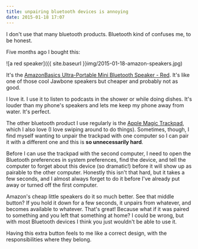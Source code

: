 ```yaml
---
title: unpairing bluetooth devices is annoying
date: 2015-01-18 17:07
---
```


I don't use that many bluetooth products. Bluetooth kind of confuses me, to be
honest.

Five months ago I bought this:

![a red speaker]({{ site.baseurl }}img/2015-01-18-amazon-speakers.jpg)

It's the [AmazonBasics Ultra-Portable Mini Bluetooth Speaker - Red][amzn]. It's
like one of those cool Jawbone speakers but cheaper and probably not as good.

[amzn]: http://smile.amazon.com/dp/B00JZVPJD8/ref=pe_385040_121528360_TE_dp_2

I love it. I use it to listen to podcasts in the shower or while doing dishes.
It's louder than my phone's speakers and lets me keep my phone away from water.
It's perfect.

The other bluetooth product I use regularly is the [Apple Magic Trackpad][apl],
which I also love (I love swiping around to do things). Sometimes, though, I
find myself wanting to unpair the trackpad with one computer so I can pair it
with a different one and this is **so unnecessarily hard**.

[apl]: http://www.apple.com/magictrackpad/

Before I can use the trackpad with the second computer, I need to open the
Bluetooth preferences in system preferences, find the device, and tell the
computer to forget about this device (so dramatic!) before it will show up as
pairable to the other computer. Honestly this isn't that hard, but it takes a
few seconds, and I almost always forget to do it before I've already put away or
turned off the first computer.

Amazon's cheap little speakers do it so much better. See that middle button? If
you hold it down for a few seconds, it unpairs from whatever, and becomes
available to whatever. That's great! Because what if it was paired to something
and you left that something at home? I could be wrong, but with most Bluetooth
devices I think you just wouldn't be able to use it.

Having this extra button feels to me like a correct design, with the
responsibilities where they belong.

